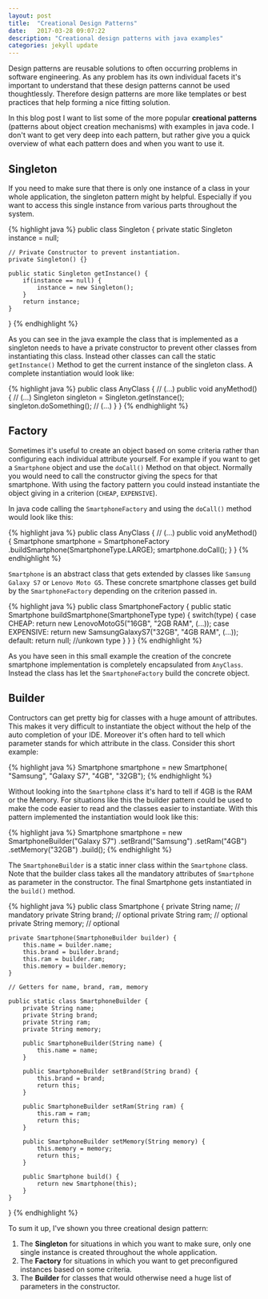 ```yaml
---
layout: post
title:  "Creational Design Patterns"
date:   2017-03-28 09:07:22
description: "Creational design patterns with java examples"
categories: jekyll update
---
```

Design patterns are reusable solutions to often occurring problems in software engineering. As any problem has its own individual facets it's important to understand that these design patterns cannot be used thoughtlessly. Therefore design patterns are more like templates or best practices that help forming a nice fitting solution. 

In this blog post I want to list some of the more popular **creational patterns** (patterns about object creation mechanisms) with examples in java code. I don't want to get very deep into each pattern, but rather give you a quick overview of what each pattern does and when you want to use it.

## Singleton

If you need to make sure that there is only one instance of a class in your whole application, the singleton pattern might by helpful. Especially if you want to access this single instance from various parts throughout the system. 

{% highlight java %}
public class Singleton {
    private static Singleton instance = null;
    
    // Private Constructor to prevent instantiation.
    private Singleton() {}

    public static Singleton getInstance() {
        if(instance == null) {
            instance = new Singleton();
        }
        return instance;
    }
}
{% endhighlight %}

As you can see in the java example the class that is implemented as a singleton needs to have a private constructor to prevent other classes from instantiating this class. Instead other classes can call the static `getInstance()` Method to get the current instance of the singleton class. A complete instantiation would look like:

{% highlight java %}
public class AnyClass {
    // (...)
    public void anyMethod() {
        // (...)
        Singleton singleton = Singleton.getInstance();
        singleton.doSomething();
        // (...)
    }
}
{% endhighlight %}

## Factory

Sometimes it's useful to create an object based on some criteria rather than configuring each individual attribute yourself. For example if you want to get a `Smartphone` object and use the `doCall()` Method on that object. Normally you would need to call the constructor giving the specs for that smartphone. With using the factory pattern you could instead instantiate the object giving in a criterion (`CHEAP`, `EXPENSIVE`).

In java code calling the `SmartphoneFactory` and using the `doCall()` method would look like this:

{% highlight java %}
public class AnyClass {
    // (...)
    public void anyMethod() {
        Smartphone smartphone = SmartphoneFactory
                .buildSmartphone(SmartphoneType.LARGE);
        smartphone.doCall();
    }
}
{% endhighlight %}

`Smartphone` is an abstract class that gets extended by classes like `Samsung Galaxy S7` or `Lenovo Moto G5`. These concrete smartphone classes get build by the `SmartphoneFactory` depending on the criterion passed in.

{% highlight java %}
public class SmartphoneFactory {
    public static Smartphone buildSmartphone(SmartphoneType type) {
        switch(type) {
            case CHEAP:
                return new LenovoMotoG5("16GB", "2GB RAM", (...));
            case EXPENSIVE:
                return new SamsungGalaxyS7("32GB", 
                        "4GB RAM", (...));
            default:
                return null; //unkown type
        }
    }
}
{% endhighlight %}

As you have seen in this small example the creation of the concrete smartphone implementation is completely encapsulated from `AnyClass`. Instead the class has let the `SmartphoneFactory` build the concrete object.

## Builder

Contructors can get pretty big for classes with a huge amount of attributes. This makes it very difficult to instantiate the object without the help of the auto completion of your IDE. Moreover it's often hard to tell which parameter stands for which attribute in the class. Consider this short example:

{% highlight java %}
Smartphone smartphone = new Smartphone(
                            "Samsung", "Galaxy S7", "4GB", "32GB");
{% endhighlight %}

Without looking into the `Smartphone` class it's hard to tell if 4GB is the RAM or the Memory. For situations like this the builder pattern could be used to make the code easier to read and the classes easier to instantiate. With this pattern implemented the instantiation would look like this:

{% highlight java %}
Smartphone smartphone = new SmartphoneBuilder("Galaxy S7")
        .setBrand("Samsung")
        .setRam("4GB")
        .setMemory("32GB")
        .build();
{% endhighlight %}

The `SmartphoneBuilder` is a static inner class within the `Smartphone` class. Note that the builder class takes all the mandatory attributes of `Smartphone` as parameter in the constructor. The final Smartphone gets instantiated in the `build()` method.

{% highlight java %}
public class Smartphone {
    private String name; // mandatory
    private String brand; // optional
    private String ram; // optional
    private String memory; // optional

    private Smartphone(SmartphoneBuilder builder) {
        this.name = builder.name;
        this.brand = builder.brand;
        this.ram = builder.ram;
        this.memory = builder.memory;
    }

    // Getters for name, brand, ram, memory

    public static class SmartphoneBuilder {
        private String name;
        private String brand;
        private String ram;
        private String memory;
        
        public SmartphoneBuilder(String name) {
            this.name = name;
        }
        
        public SmartphoneBuilder setBrand(String brand) {
            this.brand = brand;
            return this;
        }
        
        public SmartphoneBuilder setRam(String ram) {
            this.ram = ram;
            return this;
        }
        
        public SmartphoneBuilder setMemory(String memory) {
            this.memory = memory;
            return this;
        }
        
        public Smartphone build() {
            return new Smartphone(this);
        }
    }
}
{% endhighlight %}

To sum it up, I've shown you three creational design pattern: 
1. The **Singleton** for situations in which you want to make sure, only one single instance is created throughout the whole application.  
2. The **Factory** for situations in which you want to get preconfigured instances based on some criteria.
3. The **Builder** for classes that would otherwise need a huge list of parameters in the constructor.
